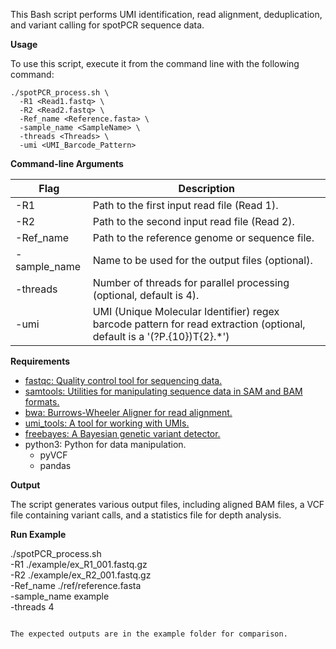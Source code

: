 This Bash script performs UMI identification, read alignment, deduplication, and variant calling for spotPCR sequence data. 

**Usage**

To use this script, execute it from the command line with the following command:

```
./spotPCR_process.sh \
  -R1 <Read1.fastq> \
  -R2 <Read2.fastq> \
  -Ref_name <Reference.fasta> \
  -sample_name <SampleName> \
  -threads <Threads> \
  -umi <UMI_Barcode_Pattern>
```

**Command-line Arguments**

| Flag         | Description                                                                                                            |
|--------------|------------------------------------------------------------------------------------------------------------------------|
| -R1          | Path to the first input read file (Read 1).                                                                            |
| -R2          | Path to the second input read file (Read 2).                                                                           |
| -Ref_name    | Path to the reference genome or sequence file.                                                                         |
| -sample_name | Name to be used for the output files (optional).                                                                       |
| -threads     | Number of threads for parallel processing (optional, default is 4).                                                    |
| -umi         | UMI (Unique Molecular Identifier) regex barcode pattern for read extraction (optional, default is a '(?P.{10})T{2}.*') |


**Requirements**

- [fastqc: Quality control tool for sequencing data.](https://www.bioinformatics.babraham.ac.uk/projects/fastqc/)
- [samtools: Utilities for manipulating sequence data in SAM and BAM formats.](https://www.htslib.org/)
- [bwa: Burrows-Wheeler Aligner for read alignment.](https://bio-bwa.sourceforge.net/)
- [umi_tools: A tool for working with UMIs.](https://umi-tools.readthedocs.io/en/latest/QUICK_START.html)
- [freebayes: A Bayesian genetic variant detector.](https://github.com/freebayes/freebayes)
- python3: Python for data manipulation.
    - pyVCF
    - pandas


**Output**

The script generates various output files, including aligned BAM files, a VCF file containing variant calls, and a statistics file for depth analysis.


**Run Example**

./spotPCR_process.sh \
  -R1 ./example/ex_R1_001.fastq.gz \
  -R2 ./example/ex_R2_001.fastq.gz \
  -Ref_name ./ref/reference.fasta \
  -sample_name example \
  -threads 4
```

The expected outputs are in the example folder for comparison.